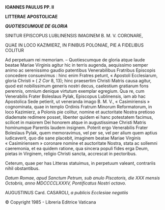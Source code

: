 **IOANNES PAULUS PP. II**

**LITTERAE** **APOSTOLICAE**

***QUOTIESCUMQUE DE GLORIA***

SINITUR EPISCOPUS LUBLINENSIS IMAGINEM B. M. V. CORONARE,

QUAE IN LOCO KAZIMIERZ, IN FINIBUS POLONIAE, PIE A FIDELIBUS COLITUR

Ad perpetuam rei memoriam. – Quotiescumque de gloria atque laude beatae Mariae Virginis agitur hic in terris augenda, aequissimo semper animo ac serenissimo gaudio patentibus Venerabilibus Fratribus Episcopis concedere consuevimus : hinc enim Fratres petunt, « Apostoli Ecclesiarum, gloria Christi » ( *2 Cor* 8, 13); hinc praesertim Christi Matris causa agitur, quod est nobilissimum generis nostri decus, caelestium gratiarum fons perennis, omnium denique virtutum exemplar egregium. Qua re, cum Venerabilis Frater Boleslaus Pylak, Episcopus Lublinensis, iam ab hac Apostolica Sede petierit, ut veneranda imago B. M. V., « Casimiriensis » cognominata, quae in templo Ordinis Fratrum Minorum Reformatorum, in loco Kazimierz, a Polonis pie colitur, nomine et auctoritate Nostra pretioso diademate redimere posset, libenter quidem ei hanc potestatem facimus, scilicet in maiorem Dei honorem atque in augustissimae Christi Matris hominumque Parentis laudem insignem. Poterit ergo Venerabilis Frater Boleslaus Pylak, quem memoravimus, vel per se, vel per alium quem aptius iudicaverit, quo die sane placebit, imaginem beatae Mariae Virginis « Casimiriensem » coronare nomine et auctoritate Nostra, stata ac sollemni caeremonia, et ea quidem ratione, qua sincera populi fides erga Deum, pietas in Virginem, religio Christi sancta, accrescat in pectoribus.

Ceterum, quae per has Litteras statuimus, in perpetuum valeant, contrariis nihil obstantibus.

*Datum Romae, apud Sanctum Petrum, sub anulo Piscatoris, die XXX mensis Octobris, anno MDCCCCLXXXV, Pontificatus Nostri octavo.*

AUGUSTINUS Card. CASAROLI, *a publicis Ecclesiae negotiis*

© Copyright 1985 - Libreria Editrice Vaticana
